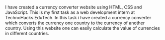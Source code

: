 I have created a currency converter website using HTML, CSS and JavaScript. This is my first task as a web development intern at TechnoHacks EduTech. 
In this task i have created a currency converter which converts the currency one country to the currency of another country. Using this website one can easily calculate the value of currencies in different countries.
